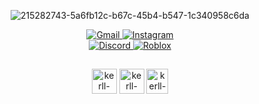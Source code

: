 <div align="center">
          
![215282743-5a6fb12c-b67c-45b4-b547-1c340958c6da](https://github.com/user-attachments/assets/3b5af0da-3ba6-4c3f-885e-b0ae930d612e)

</div>
         
<div align="center">
  <a href="mailto:kerllonsousa2009@gmail.com">
    <img src="https://img.shields.io/badge/Gmail-000000?style=for-the-badge&logo=gmail&logoColor=white" alt="Gmail">
  </a>
  <a href="https://www.instagram.com/karro_typer/?igsh=dnFxNmZ1azc1dWk3#">
    <img src="https://img.shields.io/badge/Instagram-000000?style=for-the-badge&logo=instagram&logoColor=white" alt="Instagram">
  </a>
  <br>
  <a href="https://discord.com/users/seu-id">
    <img src="https://img.shields.io/badge/Discord-000000?style=for-the-badge&logo=discord&logoColor=white" alt="Discord">
  </a>
  <a href="https://www.roblox.com/pt/users/4523493900/profile">
    <img src="https://img.shields.io/badge/Roblox-000000?style=for-the-badge&logo=roblox&logoColor=white" alt="Roblox">
  </a>
</div>

##
<div align="center">
<img align="center" alt="kerll-python" height="40" width="40" src="https://cdn.jsdelivr.net/gh/devicons/devicon@latest/icons/python/python-original.svg" />
<img align="center" alt="kerll-python" height="40" width="40" src="https://cdn.jsdelivr.net/gh/devicons/devicon@latest/icons/csharp/csharp-original.svg" />
<img align="center" alt="kerll-python" height="40" width="35" src="https://cdn.jsdelivr.net/gh/devicons/devicon@latest/icons/html5/html5-original.svg" />        

</div>


